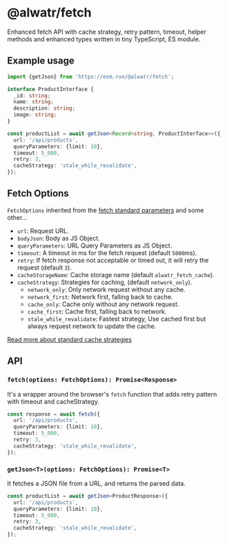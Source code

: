 # @alwatr/fetch

Enhanced fetch API with cache strategy, retry pattern, timeout, helper methods and enhanced types written in tiny TypeScript, ES module.

## Example usage

```ts
import {getJson} from 'https://esm.run/@alwatr/fetch';

interface ProductInterface {
  _id: string;
  name: string;
  description: string;
  image: string;
}

const productList = await getJson<Record<string, ProductInterface>>({
  url: '/api/products',
  queryParameters: {limit: 10},
  timeout: 5_000,
  retry: 3,
  cacheStrategy: 'stale_while_revalidate',
});
```

## Fetch Options

`FetchOptions` inherited from the [fetch standard parameters](https://developer.mozilla.org/en-US/docs/Web/API/fetch#parameters) and some other...

- `url`: Request URL.
- `bodyJson`: Body as JS Object.
- `queryParameters`: URL Query Parameters as JS Object.
- `timeout`: A timeout in ms for the fetch request (default `5000`ms).
- `retry`: If fetch response not acceptable or timed out, it will retry the request (default `3`).
- `cacheStorageName`: Cache storage name (default `alwatr_fetch_cache`).
- `cacheStrategy`: Strategies for caching, (default `network_only`).
  - `network_only`: Only network request without any cache.
  - `network_first`: Network first, falling back to cache.
  - `cache_only`: Cache only without any network request.
  - `cache_first`: Cache first, falling back to network.
  - `stale_while_revalidate`: Fastest strategy, Use cached first but always request network to update the cache.

[Read more about standard cache strategies](https://developer.chrome.com/docs/workbox/caching-strategies-overview/#caching-strategies)

## API

### `fetch(options: FetchOptions): Promise<Response>`

It's a wrapper around the browser's `fetch` function that adds retry pattern with timeout and cacheStrategy.

```ts
const response = await fetch({
  url: '/api/products',
  queryParameters: {limit: 10},
  timeout: 5_000,
  retry: 3,
  cacheStrategy: 'stale_while_revalidate',
});
```

### `getJson<T>(options: FetchOptions): Promise<T>`

It fetches a JSON file from a URL, and returns the parsed data.

```ts
const productList = await getJson<ProductResponse>({
  url: '/api/products',
  queryParameters: {limit: 10},
  timeout: 5_000,
  retry: 3,
  cacheStrategy: 'stale_while_revalidate',
});
```
